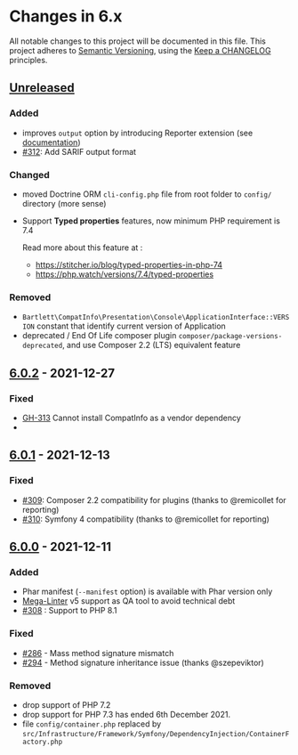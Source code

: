 <!-- markdownlint-disable MD013 MD024 -->
# Changes in 6.x

All notable changes to this project will be documented in this file.
This project adheres to [Semantic Versioning](http://semver.org/),
using the [Keep a CHANGELOG](http://keepachangelog.com) principles.

## [Unreleased]

### Added

- improves `output` option by introducing Reporter extension (see [documentation](docs/01_Components/04_Extensions/Reporter.md))
- [#312](https://github.com/llaville/php-compatinfo/issues/312): Add SARIF output format

### Changed

- moved Doctrine ORM `cli-config.php` file from root folder to `config/` directory (more sense)

- Support **Typed properties** features, now minimum PHP requirement is 7.4

  Read more about this feature at :

  - <https://stitcher.io/blog/typed-properties-in-php-74>
  - <https://php.watch/versions/7.4/typed-properties>

### Removed

- `Bartlett\CompatInfo\Presentation\Console\ApplicationInterface::VERSION` constant that identify current version of Application
- deprecated / End Of Life composer plugin `composer/package-versions-deprecated`, and use Composer 2.2 (LTS) equivalent feature

## [6.0.2] - 2021-12-27

### Fixed

- [GH-313](https://github.com/llaville/php-compatinfo/issues/313) Cannot install CompatInfo as a vendor dependency
-
## [6.0.1] - 2021-12-13

### Fixed

- [#309](https://github.com/llaville/php-compatinfo/issues/309): Composer 2.2 compatibility for plugins (thanks to @remicollet for reporting)
- [#310](https://github.com/llaville/php-compatinfo/issues/310): Symfony 4 compatibility (thanks to @remicollet for reporting)

## [6.0.0] - 2021-12-11

### Added

- Phar manifest (`--manifest` option) is available with Phar version only
- [Mega-Linter](https://github.com/megalinter/megalinter) v5 support as QA tool to avoid technical debt
- [#308](https://github.com/llaville/php-compatinfo/issues/308) : Support to PHP 8.1

### Fixed

- [#286](https://github.com/llaville/php-compat-info/issues/286) - Mass method signature mismatch
- [#294](https://github.com/llaville/php-compat-info/issues/294) - Method signature inheritance issue (thanks @szepeviktor)

### Removed

- drop support of PHP 7.2
- drop support for PHP 7.3 has ended 6th December 2021.
- file `config/container.php` replaced by `src/Infrastructure/Framework/Symfony/DependencyInjection/ContainerFactory.php`

[unreleased]: https://github.com/llaville/php-compat-info/compare/6.0.2...HEAD
[6.0.2]: https://github.com/llaville/php-compat-info/compare/6.0.1...6.0.2
[6.0.1]: https://github.com/llaville/php-compat-info/compare/6.0.0...6.0.1
[6.0.0]: https://github.com/llaville/php-compat-info/compare/5.5.5...6.0.0

